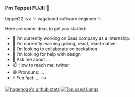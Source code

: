 ### I'm Teppei FUJII 👋

teppei22 is a ✨ vagabond software engineer ✨.

Here are some ideas to get you started:

- 🔭 I’m currently working on Saas company as a internship.
- 🌱 I’m currently learning golang, react, react-native.
- 👯 I’m looking to collaborate on hackathon.
- 🤔 I’m looking for help with design
- 💬 Ask me about ...
- 📫 How to reach me: twitter
- 😄 Pronouns: ...
- ⚡ Fun fact: ...
-->

<!-- リポジトリステータス -->
<!-- ソースコード統計 -->
[![hogehoge's github stats](https://github-readme-stats.vercel.app/api?username=teppei22&hide=contribs&count_private=true&show_icons=true&theme=tokyonight)](https://github.com/teppei22/)
[![Top used Langs](https://github-readme-stats.vercel.app/api/top-langs/?username=teppei22&layout=compact&theme=tokyonight)](https://github.com/teppei22/)

